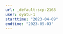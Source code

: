 ```yaml
---
url: _default:scp-2168
user: oyatu-1
starttime: "2023-04-09"
endtime: "2023-05-03"
---
```

<reserve />
